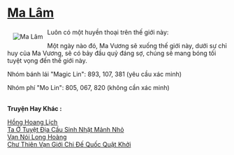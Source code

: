 <a href="https://truyenwiki.net/ma-lam.35573/" title="Ma Lâm"><h1>Ma Lâm</h1></a><div style="display:table"><img align="right" style="float: left; padding: 10px;" src="https://truyenwiki.net/a/img/str/src/35573.jpg" alt="Ma Lâm">Luôn có một huyền thoại trên thế giới này:<p></p> Một ngày nào đó, Ma Vương sẽ xuống thế giới này, dưới sự chỉ huy của Ma Vương, sẽ có bảy đầu quỷ đáng sợ, chúng sẽ mang bóng tối tuyệt vọng đến thế giới này.<p></p> Nhóm bánh lái "Magic Lin": 893, 107, 381 (yêu cầu xác minh)<p></p> Nhóm phí "Mo Lin": 805, 067, 820 (không cần xác minh)</div><p><br><b>Truyện Hay Khác :</b></p><a href="https://truyenwiki.net/hong-hoang-lich.36290/" alt="Hồng Hoang Lịch">Hồng Hoang Lịch</a><br/><a href="https://github.com/nownovels/topcv/tree/master/truyenhay/35061" alt="Ta Ở Tuyệt Địa Cầu Sinh Nhặt Mảnh Nhỏ">Ta Ở Tuyệt Địa Cầu Sinh Nhặt Mảnh Nhỏ</a><br/><a href="https://github.com/nownovels/topcv/tree/master/truyenhay/35204" alt="Vạn Nói Long Hoàng">Vạn Nói Long Hoàng</a><br/><a href="https://github.com/nownovels/topcv/tree/master/truyenhay/36477" alt="Chư Thiên Vạn Giới Chi Đế Quốc Quật Khởi">Chư Thiên Vạn Giới Chi Đế Quốc Quật Khởi</a><br/>